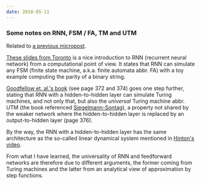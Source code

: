 ```yaml
---
date: 2018-05-11
---
```

### Some notes on RNN, FSM / FA, TM and UTM

Related to [a previous micropost](#neural-turing-machine).

[These slides from Toronto](http://www.cs.toronto.edu/~rgrosse/csc321/lec9.pdf) is a nice introduction to RNN (recurrent neural network) from a computational point of view. It states that RNN can simulate any FSM (finite state machine, a.k.a. finite automata abbr. FA) with a toy example computing the parity of a binary string.

[Goodfellow et. al.'s book](http://www.deeplearningbook.org/contents/rnn.html) (see page 372 and 374) goes one step further, stating that RNN with a hidden-to-hidden layer can simulate Turing machines, and not only that, but also the *universal* Turing machine abbr. UTM (the book referenced [Siegelmann-Sontag](https://www.sciencedirect.com/science/article/pii/S0022000085710136)), a property not shared by the weaker network where the hidden-to-hidden layer is replaced by an output-to-hidden layer (page 376).

By the way, the RNN with a hidden-to-hidden layer has the same architecture as the so-called linear dynamical system mentioned in [Hinton's video](https://www.coursera.org/learn/neural-networks/lecture/Fpa7y/modeling-sequences-a-brief-overview).

From what I have learned, the universality of RNN and feedforward networks are therefore due to different arguments, the former coming from Turing machines and the latter from an analytical view of approximation by step functions.
